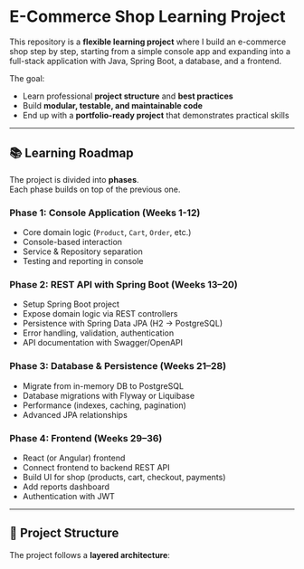 # E-Commerce Shop Learning Project

This repository is a **flexible learning project** where I build an e-commerce shop step by step, starting from a simple console app and expanding into a full-stack application with Java, Spring Boot, a database, and a frontend.

The goal:
- Learn professional **project structure** and **best practices**
- Build **modular, testable, and maintainable code**
- End up with a **portfolio-ready project** that demonstrates practical skills

---

## 📚 Learning Roadmap

The project is divided into **phases**.  
Each phase builds on top of the previous one.

### Phase 1: Console Application (Weeks 1-12)
- Core domain logic (`Product`, `Cart`, `Order`, etc.)
- Console-based interaction
- Service & Repository separation
- Testing and reporting in console

### Phase 2: REST API with Spring Boot (Weeks 13–20)
- Setup Spring Boot project
- Expose domain logic via REST controllers
- Persistence with Spring Data JPA (H2 → PostgreSQL)
- Error handling, validation, authentication
- API documentation with Swagger/OpenAPI

### Phase 3: Database & Persistence (Weeks 21–28)
- Migrate from in-memory DB to PostgreSQL
- Database migrations with Flyway or Liquibase
- Performance (indexes, caching, pagination)
- Advanced JPA relationships

### Phase 4: Frontend (Weeks 29–36)
- React (or Angular) frontend
- Connect frontend to backend REST API
- Build UI for shop (products, cart, checkout, payments)
- Add reports dashboard
- Authentication with JWT

---

## 📂 Project Structure

The project follows a **layered architecture**:


